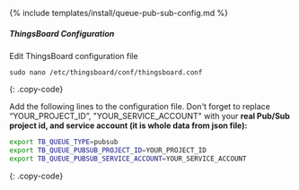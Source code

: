 {% include templates/install/queue-pub-sub-config.md %}

##### ThingsBoard Configuration

Edit ThingsBoard configuration file

```text
sudo nano /etc/thingsboard/conf/thingsboard.conf
```
{: .copy-code}

Add the following lines to the configuration file. Don't forget to replace “YOUR_PROJECT_ID”, "YOUR_SERVICE_ACCOUNT" with your **real Pub/Sub project id, and service account (it is whole data from json file):**

```bash
export TB_QUEUE_TYPE=pubsub
export TB_QUEUE_PUBSUB_PROJECT_ID=YOUR_PROJECT_ID
export TB_QUEUE_PUBSUB_SERVICE_ACCOUNT=YOUR_SERVICE_ACCOUNT
```
{: .copy-code}

